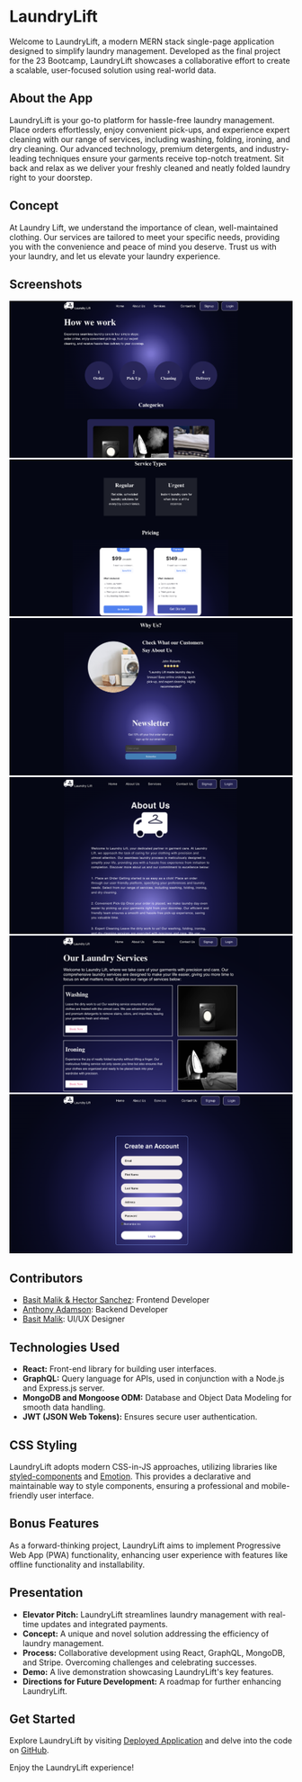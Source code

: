 # LaundryLift

Welcome to LaundryLift, a modern MERN stack single-page application designed to simplify laundry management. Developed as the final project for the 23 Bootcamp, LaundryLift showcases a collaborative effort to create a scalable, user-focused solution using real-world data.

## About the App

LaundryLift is your go-to platform for hassle-free laundry management. Place orders effortlessly, enjoy convenient pick-ups, and experience expert cleaning with our range of services, including washing, folding, ironing, and dry cleaning. Our advanced technology, premium detergents, and industry-leading techniques ensure your garments receive top-notch treatment. Sit back and relax as we deliver your freshly cleaned and neatly folded laundry right to your doorstep.

## Concept

At Laundry Lift, we understand the importance of clean, well-maintained clothing. Our services are tailored to meet your specific needs, providing you with the convenience and peace of mind you deserve. Trust us with your laundry, and let us elevate your laundry experience.

## Screenshots

![Screenshot 1](Homepage-Screenshot-1.png)
![Screenshot 2](Homepage-Screenshot-2.png)
![Screenshot 3](Homepage-Screenshot-3.png)
![Screenshot 4](AboutUs-Screenshot.png)
![Screenshot 5](Services-Page-Screenshot.png)
![Screenshot 6](Signup-Page-Screenshot.png)

## Contributors

- [Basit Malik & Hector Sanchez](#): Frontend Developer
- [Anthony Adamson](#): Backend Developer
- [Basit Malik](#): UI/UX Designer

## Technologies Used

- **React:** Front-end library for building user interfaces.
- **GraphQL:** Query language for APIs, used in conjunction with a Node.js and Express.js server.
- **MongoDB and Mongoose ODM:** Database and Object Data Modeling for smooth data handling.
- **JWT (JSON Web Tokens):** Ensures secure user authentication.

## CSS Styling

LaundryLift adopts modern CSS-in-JS approaches, utilizing libraries like [styled-components](https://styled-components.com/) and [Emotion](https://emotion.sh/docs/introduction). This provides a declarative and maintainable way to style components, ensuring a professional and mobile-friendly user interface.

## Bonus Features

As a forward-thinking project, LaundryLift aims to implement Progressive Web App (PWA) functionality, enhancing user experience with features like offline functionality and installability.

## Presentation

- **Elevator Pitch:** LaundryLift streamlines laundry management with real-time updates and integrated payments.
- **Concept:** A unique and novel solution addressing the efficiency of laundry management.
- **Process:** Collaborative development using React, GraphQL, MongoDB, and Stripe. Overcoming challenges and celebrating successes.
- **Demo:** A live demonstration showcasing LaundryLift's key features.
- **Directions for Future Development:** A roadmap for further enhancing LaundryLift.

## Get Started

Explore LaundryLift by visiting [Deployed Application](https://laundry-lift2-e6a78dcc7194.herokuapp.com/home) and delve into the code on [GitHub](https://github.com/basitmalik97/LaundryLift).

Enjoy the LaundryLift experience!
